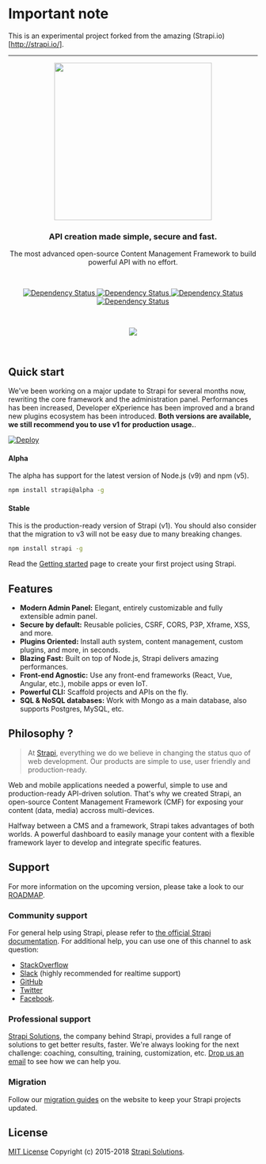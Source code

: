 # Important note

This is an experimental project forked from the amazing (Strapi.io)[http://strapi.io/].

<hr />

<p align="center"><img src="https://blog.strapi.io/content/images/2017/10/logo.png" width="318px" /></p>
<h3 align="center">API creation made simple, secure and fast.</h3>
<p align="center">The most advanced open-source Content Management Framework to build powerful API with no effort.</p>
<br />
<p align="center">
  <a href="https://www.npmjs.org/package/strapi">
    <img src="https://img.shields.io/npm/v/strapi.svg" alt="Dependency Status" />
  </a>
  <a href="https://www.npmjs.org/package/strapi">
    <img src="https://img.shields.io/npm/dm/strapi.svg" alt="Dependency Status" />
  </a>
  <a href="https://travis-ci.org/strapi/strapi">
    <img src="https://travis-ci.org/strapi/strapi.svg?branch=master" alt="Dependency Status" />
  </a>
  <a href="http://slack.strapi.io">
    <img src="http://strapi-slack.herokuapp.com/badge.svg" alt="Dependency Status" />
  </a>
</p>

<br>

<p align="center"><img src="https://blog.strapi.io/content/images/2017/10/Github-Preview.png" /></p>

<br>

## Quick start

We've been working on a major update to Strapi for several months now, rewriting the core framework and the administration panel. Performances has been increased, Developer eXperience has been improved and a brand new plugins
ecosystem has been introduced. **Both versions are available, we still recommend you to use v1 for production usage.**.

<a href="https://heroku.com/deploy?template=https://github.com/strapi/strapi-heroku-app">
  <img src="https://www.herokucdn.com/deploy/button.svg" alt="Deploy">
</a>

#### Alpha

The alpha has support for the latest version of Node.js (v9) and npm (v5).
```bash
npm install strapi@alpha -g
```

#### Stable
This is the production-ready version of Strapi (v1). You should also consider that the migration to v3 will not be easy due to many breaking changes.
```bash
npm install strapi -g
```

Read the [Getting started](https://strapi.io/getting-started) page to create your first project using Strapi.

## Features

- **Modern Admin Panel:**
  Elegant, entirely customizable and fully extensible admin panel.
- **Secure by default:** Reusable policies, CSRF, CORS, P3P, Xframe, XSS, and more.
- **Plugins Oriented:** Install auth system, content management, custom plugins, and more, in seconds.
- **Blazing Fast:** Built on top of Node.js, Strapi delivers amazing performances.
- **Front-end Agnostic:** Use any front-end frameworks (React, Vue, Angular, etc.), mobile apps or even IoT.
- **Powerful CLI:** Scaffold projects and APIs on the fly.
- **SQL & NoSQL databases:** Work with Mongo as a main database, also supports Postgres, MySQL, etc.

## Philosophy ?

> At [Strapi](https://strapi.io), everything we do we believe in changing the status quo of web development. Our products are simple to use, user friendly and production-ready.

Web and mobile applications needed a powerful, simple to use and production-ready API-driven solution. That's why we created Strapi, an open-source Content Management Framework (CMF) for exposing your content (data, media) accross multi-devices.

Halfway between a CMS and a framework, Strapi takes advantages of both worlds. A powerful dashboard to easily manage your content with a flexible framework layer to develop and integrate specific features.

## Support

For more information on the upcoming version, please take a look to our [ROADMAP](ROADMAP.md).

### Community support

For general help using Strapi, please refer to [the official Strapi documentation](https://strapi.io/documentation/). For additional help, you can use one of this channel to ask question:

- [StackOverflow](http://stackoverflow.com/questions/tagged/strapi)
- [Slack](http://slack.strapi.io) (highly recommended for realtime support)
- [GitHub](https://github.com/strapi/strapi)
- [Twitter](https://twitter.com/strapijs)
- [Facebook](https://www.facebook.com/Strapi-616063331867161).

### Professional support

[Strapi Solutions](https://strapi.io), the company behind Strapi, provides a full range of solutions to get better results, faster. We're always looking for the next challenge: coaching, consulting, training, customization, etc. [Drop us an email](mailto:support@strapi.io) to see how we can help you.

### Migration

Follow our [migration guides](https://strapi.io/documentation/migration/migration-guide.html) on the website to keep your Strapi projects updated.

## License

[MIT License](LICENSE.md) Copyright (c) 2015-2018 [Strapi Solutions](https://strapi.io/).
